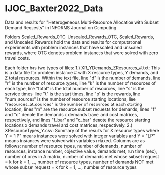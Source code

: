 # IJOC_Baxter2022_Data
Data and results for "Heterogeneous Multi-Resource Allocation with Subset Demand Requests" in INFORMS Journal on Computing

Folders Scaled_Rewards_0TC, Unscaled_Rewards_0TC, Scaled_Rewards, and Unscaled_Rewards hold the data and results for computational experiments 
with problem instances that have scaled and unscaled rewards, where OTC denotes problem instances that were solved with zero travel costs.

Each folder has two types of files:
1.) XR_YDemands_ZResources_#.txt: This is a data file for problem instance # with X resource types, Y demands, and Z total resources. Within the text file, line "d" is the number of demands, line "r" is the number of resource types, line "k" is the number of resources of each type, line "total" is the total number of resources, line "s" is the service times, line "t" is the start times, line "p" is the rewards, line "num_sources" is the number of resource starting locations, line "resources_at_sources" is the number of resources at each starting location, lines "m" are the resource subset requests for demands, lines "f" and "c" denote the demands x demands travel and cost matrices, respectively, and lines "f_bar" and "c_bar" denote the resource starting locations x demands travel and cost matrices, respectively.
2.) XResourceTypes_Y.csv: Summary of the results for X resource types where Y = "IP" means instances were solved with integer variables and Y = "LP" means instances were solved with variables relaxed. Columns are as follows: number of resource types, number of demands, number of resources, instance number, objective value, demands met, run time (sec), number of ones in A matrix, number of demands met whose subset request = k for k = 1, ..., number of resource types, number of demands NOT met whose subset request = k for k = 1, ..., number of resource types
    
